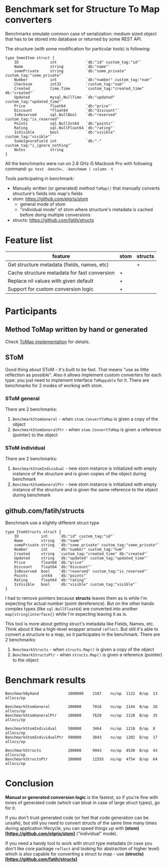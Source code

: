 # Benchmark set for Structure To Map converters

Benchmarks simulate common case of serialization: medium sized object that has to be stored into database or returned by some REST API.

The structure (with some modification for particular tools) is following:
```
type SomeItem struct {
    ID              int             `db:"id" custom_tag:"id"`
    Name            string          `db:"name"`
    somePrivate     string          `db:"some_private" custom_tag:"some_private"`
    Number          int             `db:"number" custom_tag:"num"`
    Checksum        int32           `custom_tag:"sum"`
    Created         time.Time       `custom_tag:"created_time" db:"created"`
    Updated         mysql.NullTime  `db:"updated" custom_tag:"updated_time"`
    Price           float64         `db:"price"`
    Discount        *float64        `db:"discount"`
    IsReserved      sql.NullBool    `db:"reserved" custom_tag:"is_reserved"`
    Points          sql.NullInt64   `db:"points"`
    Rating          sql.NullFloat64 `db:"rating"`
    IsVisible       bool            `db:"visible" custom_tag:"visible"`
    SomeIgnoreField int             `db:"-" custom_tag:"i_ignore_nothing"`
    Notes           string
}
```

All the benchmarks were run on 2.6 GHz i5 Macbook Pro with following command: ```go test -bench=. -benchmem | column -t ```

Tools participating in benchmark:
- Manually written (or generated) method `ToMap()` that manually converts structure's fields into map's fields
- stom: https://github.com/elgris/stom
  -  general mode of stom
  -  "individual mode" of stom where structure's metadata is cached before doing multiple conversions
- structs: https://github.com/fatih/structs

# Feature list

| feature                                      | stom | structs |
|----------------------------------------------|------|---------|
| Get structure metadata (fields, names, etc)  |      | +       |
| Cache structure metadata for fast conversion | +    |         |
| Replace nil values with given default        | +    |         |
| Support for custom conversion logic          | +    |         |

# Participants

## Method ToMap written by hand or generated
Check [ToMap implementation](https://github.com/elgris/struct-to-map-conversion-benchmark/blob/master/byhand_test.go#L29) for details.

## SToM
Good thing about SToM - it's built to be fast. That means "use as little reflection as possible". Also it allows implement custom converters for each type: you just need to implement interface `ToMappable` for it. There are benchmarks for 2 modes of working with stom.

### SToM general
There are 2 benchmarks:
1. `BenchmarkStomGeneral` - when `stom.ConvertToMap` is given a copy of the object
2. `BenchmarkStomGeneralPtr` - when `stom.ConvertToMap` is given a reference (pointer) to the object

### SToM individual
There are 2 benchmarks:
1. `BenchmarkStomIndividual` - new stom instance is initialized with empty instance of the structure and is given copies of the object during benchmark
2. `BenchmarkStomGeneralPtr` - new stom instance is initialized with empty instance of the structure and is given the same reference to the object during benchmark

## github.com/fatih/structs
Benchmark use a slightly different struct type
```
type ItemStructs struct {
    ID          int     `db:"id" custom_tag:"id"`
    Name        string  `db:"name"`
    somePrivate string  `db:"some_private" custom_tag:"some_private"`
    Number      int     `db:"number" custom_tag:"num"`
    Created     string  `custom_tag:"created_time" db:"created"`
    Updated     string  `db:"updated" custom_tag:"updated_time"`
    Price       float64 `db:"price"`
    Discount    float64 `db:"discount"`
    IsReserved  bool    `db:"reserved" custom_tag:"is_reserved"`
    Points      int64   `db:"points"`
    Rating      float64 `db:"rating"`
    IsVisible   bool    `db:"visible" custom_tag:"visible"`
}
```

I had to remove pointers because **structs** leaves them as is while I'm expecting for actual number (point dereference). But on the other hands complex types (like `sql.NullFloat64`) are converted into another `map[string]interface{}` while I'm expecting leaving it as is.

This tool is more about getting struct's metadata like Fields, Names, etc. Think about it like a high-level wrapper around `reflect`. But still it's able to convert a structure to a map, so it participates in the benchmark.
There are 2 benchmarks:
1. `BenchmarkStructs` - when `structs.Map()` is given a copy of the object
2. `BenchmarkStructsPtr` - when `structs.Map()` is given a reference (pointer) to the object

# Benchmark results

```
BenchmarkByHand             1000000    2187    ns/op  1122  B/op  13  allocs/op

BenchmarkStomGeneral        200000     7016    ns/op  2144  B/op  26  allocs/op
BenchmarkStomGeneralPtr     200000     7620    ns/op  2128  B/op  35  allocs/op

BenchmarkStomIndividual     500000     3464    ns/op  1218  B/op  8   allocs/op
BenchmarkStomIndividualPtr  500000     3843    ns/op  1202  B/op  17  allocs/op

BenchmarkStructs            200000     9943    ns/op  4530  B/op  43  allocs/op
BenchmarkStructsPtr         200000     11555   ns/op  4754  B/op  64  allocs/op
```

# Conclusion

**Manual or generated conversion logic** is the fastest, so if you're fine with tones of generated code (which can bloat in case of large struct types), go for it.

If you don't trust generated code (or feel that code generation can be unsafe), but still you need to convert structs of the same time many times during application lifecycle, you can speed things up with **(stom)[https://github.com/elgris/stom]** ("individual" mode).

If you need a handy tool to work with struct type metadata (in case you don't like core package `reflect` and looking for abstraction of higher level) which is also capable for converting a struct to map - use **(structs)[https://github.com/fatih/structs]**